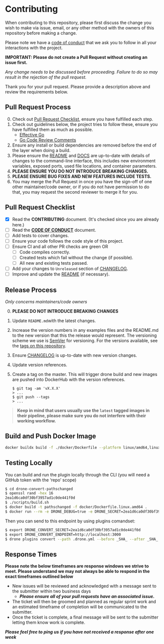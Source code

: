 # Contributing

When contributing to this repository, please first discuss the change you wish to make via issue,
email, or any other method with the owners of this repository before making a change.

Please note we have a [code of conduct](CODE_OF_CONDUCT.md) that we ask you to follow in all your interactions with the project.

**IMPORTANT: Please do not create a Pull Request without creating an issue first.**

_Any change needs to be discussed before proceeding. Failure to do so may result in the rejection of the pull request._

Thank you for your pull request. Please provide a description above and review
the requirements below.

## Pull Request Process

0. Check out [Pull Request Checklist](#pull-request-checklist), ensure you have fulfilled each step.
1. Check out guidelines below, the project tries to follow these, ensure you have fulfilled them as much as possible.
   - [Effective Go](https://golang.org/doc/effective_go.html)
   - [Go Code Review Comments](https://github.com/golang/go/wiki/CodeReviewComments)
2. Ensure any install or build dependencies are removed before the end of the layer when doing a
   build.
3. Please ensure the [README](README.md) and [DOCS](./DOCS.md) are up-to-date with details of changes to the command-line interface,
   this includes new environment variables, exposed ports, used file locations, and container parameters.
4. **PLEASE ENSURE YOU DO NOT INTRODUCE BREAKING CHANGES.**
5. **PLEASE ENSURE BUG FIXES AND NEW FEATURES INCLUDE TESTS.**
6. You may merge the Pull Request in once you have the sign-off of one other maintainer/code owner,
   or if you do not have permission to do that, you may request the second reviewer to merge it for you.

## Pull Request Checklist

- [x] Read the **CONTRIBUTING** document. (It's checked since you are already here.)
- [ ] Read the [**CODE OF CONDUCT**](CODE_OF_CONDUCT.md) document.
- [ ] Add tests to cover changes.
- [ ] Ensure your code follows the code style of this project.
- [ ] Ensure CI and all other PR checks are green OR
  - [ ] Code compiles correctly.
  - [ ] Created tests which fail without the change (if possible).
  - [ ] All new and existing tests passed.
- [ ] Add your changes to `Unreleased` section of [CHANGELOG](CHANGELOG.md).
- [ ] Improve and update the [README](README.md) (if necessary).

## Release Process

_Only concerns maintainers/code owners_

0. **PLEASE DO NOT INTRODUCE BREAKING CHANGES**
1. Update `README.md`with the latest changes.
2. Increase the version numbers in any examples files and the README.md to the new version that this
   the release would represent. The versioning scheme we use is [SemVer](http://semver.org/) for versioning. For the versions available, see the [tags on this repository](https://github.com/meltwater/drone-convert-pathschanged/tags).

3. Ensure [CHANGELOG](CHANGELOG.md) is up-to-date with new version changes.
4. Update version references.
5. Create a tag on the master. This will trigger drone build and new images are pushed into DockerHub with the version references.

   ```console
   $ git tag -am 'vX.X.X'
   > ...
   $ git push --tags
   > ...
   ```

> **Keep in mind that users usually use the `latest` tagged images in their pipeline, please make sure you do not interfere with their working workflow.**

## Build and Push Docker Image

```bash
docker buildx build -f ./docker/Dockerfile --platform linux/amd64,linux/arm64 -t hieptuanle/drone-convert-pathschanged:latest --push .
```

## Testing Locally

You can build and run the plugin locally through the CLI (you will need a GitHub token with the ‘repo’ scope)

```bash
$ cd drone-convert-pathschanged
$ openssl rand -hex 16
2ea1d6ca0df30bf3957ad1c0de441f0d
$ ./scripts/build.sh
$ docker build -t pathschanged -f docker/Dockerfile.linux.amd64 .
$ docker run --rm -e DRONE_DEBUG=true -e DRONE_SECRET=2ea1d6ca0df30bf3957ad1c0de441f0d -e PROVIDER=github -e TOKEN=REDACTED --name=converter -p 3000:3000 -it pathschanged
```

Then you can send to this endpoint by using plugins comandset:

```bash
$ export DRONE_CONVERT_SECRET=2ea1d6ca0df30bf3957ad1c0de441f0d
$ export DRONE_CONVERT_ENDPOINT=http://localhost:3000
$ drone plugins convert --path .drone.yml --before _SHA_ --after _SHA_ --ref refs/heads/changeset --repository owner/repo
```

## Response Times

**Please note the below timeframes are response windows we strive to meet. Please understand we may not always be able to respond in the exact timeframes outlined below**

- New issues will be reviewed and acknowledged with a message sent to the submitter within two business days
  - **_Please ensure all of your pull requests have an associated issue._**
- The ticket will then be groomed and planned as regular sprint work and an estimated timeframe of completion will be communicated to the submitter.
- Once the ticket is complete, a final message will be sent to the submitter letting them know work is complete.

**_Please feel free to ping us if you have not received a response after one week_**
